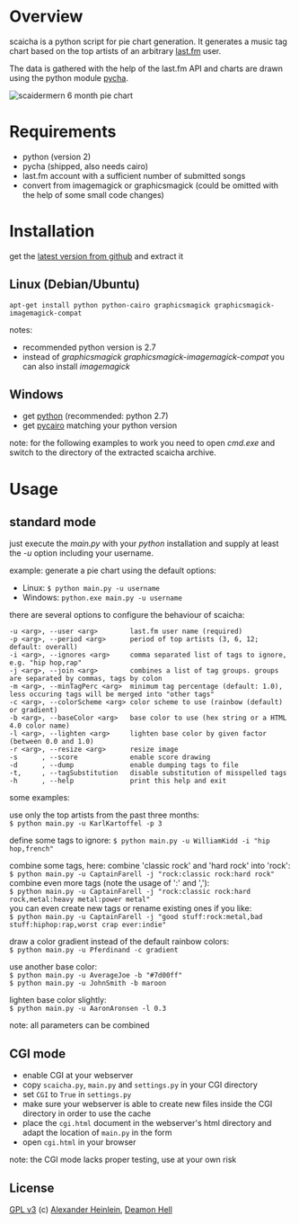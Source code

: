# Overview

scaicha is a python script for pie chart generation. It generates a music
tag chart based on the top artists of an arbitrary [last.fm](http://last.fm) user.

The data is gathered with the help of the last.fm API and charts are drawn
using the python module [pycha](http://bitbucket.org/lgs/pycha/).

![scaidermern 6 month pie chart](http://choerbaert.org/scy/scaicha/scaidermern_6month_pie.png)


# Requirements
- python (version 2)
- pycha (shipped, also needs cairo)
- last.fm account with a sufficient number of submitted songs
- convert from imagemagick or graphicsmagick (could be omitted with the help of some small code changes)


# Installation
get the [latest version from github](http://github.com/scaidermern/scaicha/archive/master.zip) and extract it

## Linux (Debian/Ubuntu)
`apt-get install python python-cairo graphicsmagick graphicsmagick-imagemagick-compat`

notes:
- recommended python version is 2.7
- instead of *graphicsmagick graphicsmagick-imagemagick-compat* you can also install *imagemagick*

## Windows
- get [python](http://www.python.org/download/) (recommended: python 2.7)
- get [pycairo](http://www.lfd.uci.edu/~gohlke/pythonlibs/#pycairo) matching your python version

note: for the following examples to work you need to open *cmd.exe* and switch to the directory of the extracted scaicha archive.


# Usage

## standard mode
just execute the *main.py* with your *python* installation and supply at least the *-u* option including your username.

example: generate a pie chart using the default options:  
- Linux: `$ python main.py -u username`
- Windows: `python.exe main.py -u username`

there are several options to configure the behaviour of scaicha:

    -u <arg>, --user <arg>        last.fm user name (required)
    -p <arg>, --period <arg>      period of top artists (3, 6, 12; default: overall)
    -i <arg>, --ignores <arg>     comma separated list of tags to ignore, e.g. "hip hop,rap"
    -j <arg>, --join <arg>        combines a list of tag groups. groups are separated by commas, tags by colon
    -m <arg>, --minTagPerc <arg>  minimum tag percentage (default: 1.0), less occuring tags will be merged into "other tags"
    -c <arg>, --colorScheme <arg> color scheme to use (rainbow (default) or gradient)
    -b <arg>, --baseColor <arg>   base color to use (hex string or a HTML 4.0 color name)
    -l <arg>, --lighten <arg>     lighten base color by given factor (between 0.0 and 1.0)
    -r <arg>, --resize <arg>      resize image
    -s      , --score             enable score drawing
    -d      , --dump              enable dumping tags to file
    -t,     , --tagSubstitution   disable substitution of misspelled tags
    -h      , --help              print this help and exit


some examples:

use only the top artists from the past three months:  
`$ python main.py -u KarlKartoffel -p 3`

define some tags to ignore:
`$ python main.py -u WilliamKidd -i "hip hop,french"`

combine some tags, here: combine 'classic rock' and 'hard rock' into 'rock':  
`$ python main.py -u CaptainFarell -j "rock:classic rock:hard rock"`  
combine even more tags (note the usage of ':' and ','):  
`$ python main.py -u CaptainFarell -j "rock:classic rock:hard rock,metal:heavy metal:power metal"`  
you can even create new tags or rename existing ones if you like:  
`$ python main.py -u CaptainFarell -j "good stuff:rock:metal,bad stuff:hiphop:rap,worst crap ever:indie"`

draw a color gradient instead of the default rainbow colors:  
`$ python main.py -u Pferdinand -c gradient`

use another base color:  
`$ python main.py -u AverageJoe -b "#7d00ff"`  
`$ python main.py -u JohnSmith -b maroon`

lighten base color slightly:  
`$ python main.py -u AaronAronsen -l 0.3`

note: all parameters can be combined


## CGI mode
- enable CGI at your webserver
- copy `scaicha.py`, `main.py` and `settings.py` in your CGI directory
- set `CGI` to `True` in `settings.py`
- make sure your webserver is able to create new files inside the CGI directory in order to use the cache
- place the `cgi.html` document in the webserver's html directory and adapt the location of `main.py` in the form
- open `cgi.html` in your browser

note: the CGI mode lacks proper testing, use at your own risk


## License
[GPL v3](http://www.gnu.org/licenses/gpl.html)
(c) [Alexander Heinlein](http://choerbaert.org), [Deamon Hell](http://www.last.fm/user/Daemon_Hell)
